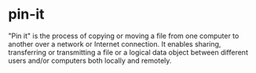 # pin-it
"Pin it" is the process of copying or moving a file from one computer to another over a network or Internet connection. It enables sharing, transferring or transmitting a file or a logical data object between different users and/or computers both locally and remotely.
